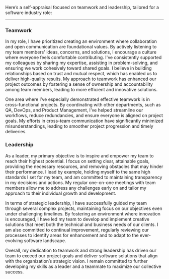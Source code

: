 Here’s a self-appraisal focused on teamwork and leadership, tailored for a software industry role:

---

### Teamwork
In my role, I have prioritized creating an environment where collaboration and open communication are foundational values. By actively listening to my team members' ideas, concerns, and solutions, I encourage a culture where everyone feels comfortable contributing. I've consistently supported my colleagues by sharing my expertise, assisting in problem-solving, and ensuring we work cohesively toward shared goals. I believe in building relationships based on trust and mutual respect, which has enabled us to deliver high-quality results. My approach to teamwork has enhanced our project outcomes by fostering a sense of ownership and accountability among team members, leading to more efficient and innovative solutions.

One area where I’ve especially demonstrated effective teamwork is in cross-functional projects. By coordinating with other departments, such as QA, DevOps, and Product Management, I’ve helped streamline our workflows, reduce redundancies, and ensure everyone is aligned on project goals. My efforts in cross-team communication have significantly minimized misunderstandings, leading to smoother project progression and timely deliveries.

### Leadership
As a leader, my primary objective is to inspire and empower my team to reach their highest potential. I focus on setting clear, attainable goals, providing the necessary resources, and removing obstacles that may hinder their performance. I lead by example, holding myself to the same high standards I set for my team, and am committed to maintaining transparency in my decisions and actions. My regular one-on-one meetings with team members allow me to address any challenges early on and tailor my approach to their individual growth and development.

In terms of strategic leadership, I have successfully guided my team through several complex projects, maintaining focus on our objectives even under challenging timelines. By fostering an environment where innovation is encouraged, I have led my team to develop and implement creative solutions that meet both the technical and business needs of our clients. I am also committed to continual improvement, regularly reviewing our processes to identify areas for enhancement and to adapt to the ever-evolving software landscape.

Overall, my dedication to teamwork and strong leadership has driven our team to exceed our project goals and deliver software solutions that align with the organization’s strategic vision. I remain committed to further developing my skills as a leader and a teammate to maximize our collective success.
